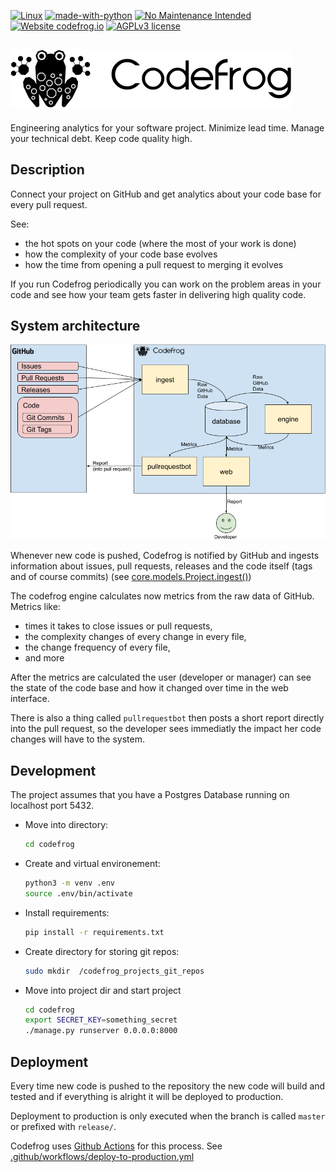 [![Linux](https://svgshare.com/i/Zhy.svg)](https://svgshare.com/i/Zhy.svg)
[![made-with-python](https://img.shields.io/badge/Made%20with-Python-1f425f.svg)](https://www.python.org/)
[![No Maintenance Intended](https://unmaintained.tech/badge.svg)](https://unmaintained.tech/)
[![Website codefrog.io](https://img.shields.io/website-up-down-green-red/http/codefrog.io)](https://codefrog.io/)
[![AGPLv3 license](https://img.shields.io/badge/License-AGPLv3-blue.svg)](https://www.gnu.org/licenses/agpl-3.0.html)


![Codefrog Logo](docs/assets/codefrog-logo.png)
---

Engineering analytics for your software project. Minimize lead time. Manage your technical debt. Keep code quality high. 


## Description

Connect your project on GitHub and get analytics about your code base for every pull request.

See:
- the hot spots on your code (where the most of your work is done)
- how the complexity of your code base evolves
- how the time from opening a pull request to merging it evolves

If you run Codefrog periodically you can work on the problem areas in your code and see how your team gets faster in delivering high quality code.


## System architecture

![Codefrog Architecture](docs/assets/codefrog-architecture.png)

Whenever new code is pushed, Codefrog is notified by GitHub and ingests information about issues, pull requests, releases and the code itself (tags and of course commits) (see [core.models.Project.ingest()](https://github.com/antonpirker/codefrog/blob/master/codefrog/core/models.py#L170-L199))

The codefrog engine calculates now metrics from the raw data of GitHub. Metrics like:
- times it takes to close issues or pull requests, 
- the complexity changes of every change in every file,
- the change frequency of every file,
- and more

After the metrics are calculated the user (developer or manager) can see the state of the code base and how it changed over time in the web interface. 

There is also a thing called `pullrequestbot` then posts a short report directly into the pull request, so the developer sees immediatly the impact her code changes will have to the system.


## Development

The project assumes that you have a Postgres Database running on localhost port 5432.

* Move into directory:
  ```bash 
  cd codefrog 
  ```

* Create and virtual environement:
  ```bash
  python3 -m venv .env
  source .env/bin/activate
  ```

* Install requirements:
  ```bash
  pip install -r requirements.txt
  ```

* Create directory for storing git repos:
  ```bash
  sudo mkdir  /codefrog_projects_git_repos
  ```

* Move into project dir and start project 
  ```bash 
  cd codefrog
  export SECRET_KEY=something_secret
  ./manage.py runserver 0.0.0.0:8000
  ```


## Deployment 

Every time new code is pushed to the repository the new code will build and tested and if everything is alright it will be deployed to production.

Deployment to production is only executed when the branch is called `master` or prefixed with `release/`.

Codefrog uses [Github Actions](https://github.com/features/actions) for this process. See [.github/workflows/deploy-to-production.yml](.github/workflows/deploy-to-production.yml)

